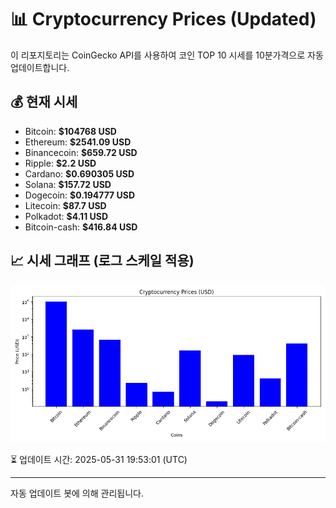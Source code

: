 
# 📊 Cryptocurrency Prices (Updated)

이 리포지토리는 CoinGecko API를 사용하여 코인 TOP 10 시세를 10분가격으로 자동 업데이트합니다.

## 💰 현재 시세
- Bitcoin: **$104768 USD**
- Ethereum: **$2541.09 USD**
- Binancecoin: **$659.72 USD**
- Ripple: **$2.2 USD**
- Cardano: **$0.690305 USD**
- Solana: **$157.72 USD**
- Dogecoin: **$0.194777 USD**
- Litecoin: **$87.7 USD**
- Polkadot: **$4.11 USD**
- Bitcoin-cash: **$416.84 USD**

## 📈 시세 그래프 (로그 스케일 적용)
![Crypto Prices](crypto_prices.png)

⏳ 업데이트 시간: 2025-05-31 19:53:01 (UTC)

---
자동 업데이트 봇에 의해 관리됩니다.
